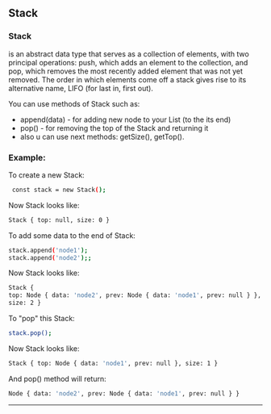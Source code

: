 ## Stack
 ###  Stack
 is an abstract data type that serves as a collection of elements, with two principal operations: push, which adds an element to the collection, and pop, which removes the most recently added element that was not yet removed. The order in which elements come off a stack gives rise to its alternative name, LIFO (for last in, first out).

 You can use methods of Stack such as:
 * append(data) - for adding new node to your List (to the its end)
 * pop() - for removing the top of the Stack and returning it
 * also u can use next methods: getSize(), getTop().

 ###  Example:

 To create a new Stack:
 ```sh
  const stack = new Stack();
  ```
  Now Stack looks like:
  ```sh
  Stack { top: null, size: 0 }
  ```
  To add some data to the end of Stack:
  ```sh
  stack.append('node1');
  stack.append('node2');;
  ```
  Now Stack looks like:
  ```sh
  Stack {
  top: Node { data: 'node2', prev: Node { data: 'node1', prev: null } },
  size: 2 }
  ```
  To "pop" this Stack:
  ```sh
  stack.pop();
  ```
  Now Stack looks like:
  ```sh
  Stack { top: Node { data: 'node1', prev: null }, size: 1 }
  ```
  And pop() method will return:
  ```sh
  Node { data: 'node2', prev: Node { data: 'node1', prev: null } }
  ```
 ---